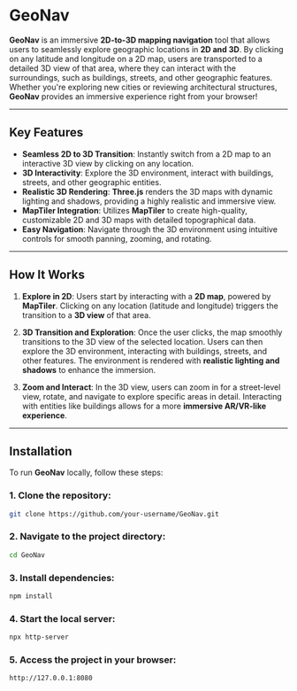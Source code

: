 # **GeoNav**

**GeoNav** is an immersive **2D-to-3D mapping navigation** tool that allows users to seamlessly explore geographic locations in **2D and 3D**. By clicking on any latitude and longitude on a 2D map, users are transported to a detailed 3D view of that area, where they can interact with the surroundings, such as buildings, streets, and other geographic features. Whether you're exploring new cities or reviewing architectural structures, **GeoNav** provides an immersive experience right from your browser!

---

## **Key Features**

- **Seamless 2D to 3D Transition**: Instantly switch from a 2D map to an interactive 3D view by clicking on any location.
- **3D Interactivity**: Explore the 3D environment, interact with buildings, streets, and other geographic entities.
- **Realistic 3D Rendering**: **Three.js** renders the 3D maps with dynamic lighting and shadows, providing a highly realistic and immersive view.
- **MapTiler Integration**: Utilizes **MapTiler** to create high-quality, customizable 2D and 3D maps with detailed topographical data.
- **Easy Navigation**: Navigate through the 3D environment using intuitive controls for smooth panning, zooming, and rotating.

---

## **How It Works**

1. **Explore in 2D**: Users start by interacting with a **2D map**, powered by **MapTiler**. Clicking on any location (latitude and longitude) triggers the transition to a **3D view** of that area.

2. **3D Transition and Exploration**: Once the user clicks, the map smoothly transitions to the 3D view of the selected location. Users can then explore the 3D environment, interacting with buildings, streets, and other features. The environment is rendered with **realistic lighting and shadows** to enhance the immersion.

3. **Zoom and Interact**: In the 3D view, users can zoom in for a street-level view, rotate, and navigate to explore specific areas in detail. Interacting with entities like buildings allows for a more **immersive AR/VR-like experience**.

---

## **Installation**

To run **GeoNav** locally, follow these steps:

### **1. Clone the repository**:
```bash
git clone https://github.com/your-username/GeoNav.git
```

### **2. Navigate to the project directory**:
```bash
cd GeoNav
```

### **3. Install dependencies**:
```bash
npm install
```
### **4.  Start the local server**:
```bash
npx http-server
```
### **5.  Access the project in your browser**:
```bash
http://127.0.0.1:8080
```

